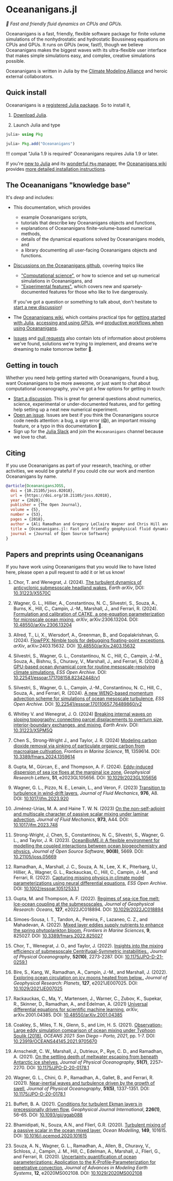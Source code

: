 # Oceananigans.jl

*🌊 Fast and friendly fluid dynamics on CPUs and GPUs.*

Oceananigans is a fast, friendly, flexible software package for finite volume simulations of the nonhydrostatic
and hydrostatic Boussinesq equations on CPUs and GPUs.
It runs on GPUs (wow, fast!), though we believe Oceananigans makes the biggest waves
with its ultra-flexible user interface that makes simple simulations easy, and complex, creative simulations possible.

Oceananigans is written in Julia by the [Climate Modeling Alliance](https://clima.caltech.edu)
and heroic external collaborators.

## Quick install

Oceananigans is a [registered Julia package](https://julialang.org/packages/). So to install it,

1. [Download Julia](https://julialang.org/downloads/).

2. Launch Julia and type

```julia
julia> using Pkg

julia> Pkg.add("Oceananigans")
```

!!! compat "Julia 1.9 is required"
    Oceananigans requires Julia 1.9 or later.

If you're [new to Julia](https://docs.julialang.org/en/v1/manual/getting-started/) and its [wonderful `Pkg` manager](https://docs.julialang.org/en/v1/stdlib/Pkg/), the [Oceananigans wiki](https://github.com/CliMA/Oceananigans.jl/wiki) provides [more detailed installation instructions](https://github.com/CliMA/Oceananigans.jl/wiki/Installation-and-getting-started-with-Oceananigans).

## The Oceananigans "knowledge base"

It's _deep_ and includes:

* This documentation, which provides
    * example Oceananigans scripts,
    * tutorials that describe key Oceananigans objects and functions,
    * explanations of Oceananigans finite-volume-based numerical methods,
    * details of the dynamical equations solved by Oceananigans models, and
    * a library documenting all user-facing Oceananigans objects and functions.
* [Discussions on the Oceananigans github](https://github.com/CliMA/Oceananigans.jl/discussions), covering topics like
    * ["Computational science"](https://github.com/CliMA/Oceananigans.jl/discussions/categories/computational-science), or how to science and set up numerical simulations in Oceananigans, and
    * ["Experimental features"](https://github.com/CliMA/Oceananigans.jl/discussions?discussions_q=experimental+features), which covers new and sparsely-documented features for those who like to live dangerously.
  
    If you've got a question or something to talk about, don't hesitate to [start a new discussion](https://github.com/CliMA/Oceananigans.jl/discussions/new?)!
* The [Oceananigans wiki](https://github.com/CliMA/Oceananigans.jl/wiki), which contains practical tips for [getting started with Julia](https://github.com/CliMA/Oceananigans.jl/wiki/Installation-and-getting-started-with-Oceananigans), [accessing and using GPUs](https://github.com/CliMA/Oceananigans.jl/wiki/Oceananigans-on-GPUs), and [productive workflows when using Oceananigans](https://github.com/CliMA/Oceananigans.jl/wiki/Productive-Oceananigans-workflows-and-Julia-environments).
* [Issues](https://github.com/CliMA/Oceananigans.jl/issues) and [pull requests](https://github.com/CliMA/Oceananigans.jl/pulls) also contain lots of information about problems we've found, solutions we're trying to implement, and dreams we're dreaming to make tomorrow better 🌈.

## Getting in touch

Whether you need help getting started with Oceananigans, found a bug, want Oceananigans to be more awesome, or just want to chat about computational oceanography, you've got a few options for getting in touch:

* [Start a discussion](https://github.com/CliMA/Oceananigans.jl/discussions). This is great for general questions about numerics, science, experimental or under-documented features, and for getting help setting up a neat new numerical experiment.
* [Open an issue](https://github.com/CliMA/Oceananigans.jl/issues). Issues are best if you think the Oceananigans source code needs attention: a bug, a sign error (😱), an important missing feature, or a typo in this documentation 👀.
* Sign up for the [Julia Slack](https://julialang.org/slack/) and join the `#oceananigans` channel because we love to chat.

## Citing

If you use Oceananigans as part of your research, teaching, or other activities, we would be grateful if you could
cite our work and mention Oceananigans by name.

```bibtex
@article{OceananigansJOSS,
  doi = {10.21105/joss.02018},
  url = {https://doi.org/10.21105/joss.02018},
  year = {2020},
  publisher = {The Open Journal},
  volume = {5},
  number = {53},
  pages = {2018},
  author = {Ali Ramadhan and Gregory LeClaire Wagner and Chris Hill and Jean-Michel Campin and Valentin Churavy and Tim Besard and Andre Souza and Alan Edelman and Raffaele Ferrari and John Marshall},
  title = {Oceananigans.jl: Fast and friendly geophysical fluid dynamics on GPUs},
  journal = {Journal of Open Source Software}
}
```

## Papers and preprints using Oceananigans

If you have work using Oceananigans that you would like to have listed here, please open a pull request to add it or let us know!

1. Chor, T. and Wenegrat, J. (2024). [The turbulent dynamics of anticyclonic submesoscale headland wakes](https://doi.org/10.31223/X5570C), _Earth arXiv_, DOI: [10.31223/X5570C](https://doi.org/10.31223/X5570C)

1. Wagner, G. L., Hillier, A., Constantinou, N. C., Silvestri, S., Souza, A., Burns, K., Hill, C., Campin, J.-M., Marshall, J., and Ferrari, R. (2024). [Formulation and calibration of CATKE, a one-equation parameterization for microscale ocean mixing](https://doi.org/10.48550/arXiv.2306.13204), _arXiv_, arXiv:2306.13204. DOI: [10.48550/arXiv.2306.13204](https://doi.org/10.48550/arXiv.2306.13204)

1. Allred, T., Li, X., Wiersdorf, A., Greenman, B., and Gopalakrishnan, G. (2024). [FlowFPX: Nimble tools for debugging floating-point exceptions](https://doi.org/10.48550/arXiv.2403.15632), _arXiv_, arXiv:2403.15632. DOI: [10.48550/arXiv.2403.15632](https://doi.org/10.48550/arXiv.2403.15632)

1. Silvestri, S., Wagner, G. L., Constantinou, N. C., Hill, C., Campin, J.-M., Souza, A., Bishnu, S., Churavy, V., Marshall, J., and Ferrari, R. (2024) [A GPU-based ocean dynamical core for routine mesoscale-resolving climate simulations](https://doi.org/10.22541/essoar.171708158.82342448/v1), _ESS Open Archive_. DOI: [10.22541/essoar.171708158.82342448/v1](https://doi.org/10.22541/essoar.171708158.82342448/v1)

1. Silvestri, S., Wagner, G. L., Campin, J.-M., Constantinou, N. C., Hill, C., Souza, A., and Ferrari, R. (2024). [A new WENO-based momentum advection scheme for simulations of ocean mesoscale turbulence](https://doi.org/10.22541/essoar.170110657.76489860/v2), _ESS Open Archive_. DOI: [10.22541/essoar.170110657.76489860/v2](https://doi.org/10.22541/essoar.170110657.76489860/v2)

1. Whitley V. and Wenegrat, J. O. (2024) [Breaking internal waves on sloping topography: connecting parcel displacements to overturn size, interior-boundary exchanges, and mixing](https://doi.org/10.31223/X5PM5Q), _Earth Arxiv_. DOI: [10.31223/X5PM5Q](https://doi.org/10.31223/X5PM5Q)

1. Chen S., Strong-Wright J., and Taylor, J. R. (2024) [Modeling carbon dioxide removal via sinking of particulate organic carbon from macroalgae cultivation](https://doi.org/10.3389/fmars.2024.1359614), _Frontiers in Marine Science_, **11**, 1359614. DOI: [10.3389/fmars.2024.1359614](https://doi.org/10.3389/fmars.2024.1359614)

1. Gupta, M., Gürcan, E., and Thompson, A. F. (2024). [Eddy-induced dispersion of sea ice floes at the marginal ice zone](https://doi.org/10.1029/2023GL105656), _Geophysical Research Letters_, **51**, e2023GL105656. DOI: [10.1029/2023GL105656](https://doi.org/10.1029/2023GL105656)

1. Wagner, G. L., Pizzo, N. E., Lenain, L., and Veron, F. (2023) [Transition to turbulence in wind-drift layers](https://doi.org/10.1017/jfm.2023.920), _Journal of Fluid Mechanics_, **976**, A8. DOI: [10.1017/jfm.2023.920](https://doi.org/10.1017/jfm.2023.920)

1. Jiménez-Urias, M. A. and Haine T. W. N. (2023) [On the non-self-adjoint and multiscale character of passive scalar mixing under laminar advection](https://doi.org/10.1017/jfm.2023.748), _Journal of Fluid Mechanics_, **973**, A44. DOI: [10.1017/jfm.2023.748](https://doi.org/10.1017/jfm.2023.748)

1. Strong-Wright, J, Chen, S., Constantinou, N. C., Silvestri, S., Wagner, G. L., and Taylor, J. R. (2023). [OceanBioME.jl: A flexible environment for modelling the coupled interactions between ocean biogeochemistry and physics](https://doi.org/10.21105/joss.05669), _Journal of Open Source Software_, **90(8)**, 5669. DOI: [10.21105/joss.05669](https://doi.org/10.21105/joss.05669)

1. Ramadhan, A., Marshall, J. C., Souza, A. N., Lee, X. K., Piterbarg, U., Hillier, A., Wagner, G. L., Rackauckas, C., Hill, C., Campin, J.-M., and Ferrari, R. (2022). [Capturing missing physics in climate model parameterizations using neural differential equations](https://doi.org/10.1002/essoar.10512533.1), _ESS Open Archive_. DOI: [10.1002/essoar.10512533.1](https://doi.org/10.1002/essoar.10512533.1)

1. Gupta, M. and Thompson, A. F. (2022). [Regimes of sea-ice floe melt: Ice-ocean coupling at the submesoscales](https://doi.org/10.1029/2022JC018894), _Journal of Geophysical Research: Oceans_, **127**, e2022JC018894. DOI: [10.1029/2022JC018894](https://doi.org/10.1029/2022JC018894)

1. Simoes-Sousa, I. T., Tandon, A., Pereira, F., Lazaneo, C. Z., and Mahadevan, A. (2022). [Mixed layer eddies supply nutrients to enhance the spring phytoplankton bloom](https://doi.org/10.3389/fmars.2022.825027), _Frontiers in Marine Sciences_, **9**, 825027. DOI: [10.3389/fmars.2022.825027](https://doi.org/10.3389/fmars.2022.825027)

1. Chor, T., Wenegrat, J. O., and Taylor, J. (2022). [Insights into the mixing efficiency of submesoscale Centrifugal-Symmetric instabilities.](https://doi.org/10.1175/JPO-D-21-0259.1), _Journal of Physical Oceanography_, **52(10)**, 2273-2287. DOI: [10.1175/JPO-D-21-0259.1](https://doi.org/10.1175/JPO-D-21-0259.1)

1. Bire, S., Kang, W., Ramadhan, A., Campin, J.-M., and Marshall, J. (2022). [Exploring ocean circulation on icy moons heated from below.](https://doi.org/10.1029/2021JE007025), _Journal of Geophysical Research: Planets_, **127**, e2021JE007025. DOI: [10.1029/2021JE007025](https://doi.org/10.1029/2021JE007025)

1. Rackauckas, C., Ma, Y., Martensen, J., Warner, C., Zubov, K., Supekar, R., Skinner, D., Ramadhan, A., and Edelman, A. (2021) [Universal differential equations for scientific machine learning](https://doi.org/10.48550/arXiv.2001.04385), _arXiv_, arXiv.2001.04385. DOI: [10.48550/arXiv.2001.04385](https://doi.org/10.48550/arXiv.2001.04385)

1. Coakley, S., Miles, T. N., Glenn, S., and Lim, H. S. (2021). [Observation-Large eddy simulation comparison of ocean mixing under Typhoon Soulik (2018)](https://doi.org/10.23919/OCEANS44145.2021.9705670), _OCEANS 2021: San Diego – Porto, 2021_, pp. 1-7. DOI: [10.23919/OCEANS44145.2021.9705670](https://doi.org/10.23919/OCEANS44145.2021.9705670)

1. Arnscheidt, C. W., Marshall, J., Dutrieux, P., Rye, C. D., and Ramadhan, A. (2021). [On the settling depth of meltwater escaping from beneath Antarctic ice shelves](https://doi.org/10.1175/JPO-D-20-0286.1), _Journal of Physical Oceanography_, **51(7)**, 2257–2270. DOI: [10.1175/JPO-D-20-0178.1](https://doi.org/10.1175/JPO-D-20-0286.1)

1. Wagner, G. L., Chini, G. P., Ramadhan, A., Gallet, B., and Ferrari, R. (2021). [Near-inertial waves and turbulence driven by the growth of swell](https://doi.org/10.1175/JPO-D-20-0178.1), _Journal of Physical Oceanography_, **51(5)**, 1337-1351. DOI: [10.1175/JPO-D-20-0178.1](https://doi.org/10.1175/JPO-D-20-0178.1)

1. Buffett, B. A. (2021). [Conditions for turbulent Ekman layers in precessionally driven flow](https://doi.org/10.1093/gji/ggab088), _Geophysical Journal International_, **226(1)**, 56–65. DOI: [10.1093/gji/ggab088](https://doi.org/10.1093/gji/ggab088)

1. Bhamidipati, N., Souza, A.N., and Flierl, G.R. (2020). [Turbulent mixing of a passive scalar in the ocean mixed layer](https://doi.org/10.1016/j.ocemod.2020.101615), _Ocean Modelling_, **149**, 101615. DOI: [10.1016/j.ocemod.2020.101615](https://doi.org/10.1016/j.ocemod.2020.101615)

1. Souza, A. N., Wagner, G. L., Ramadhan, A., Allen, B., Churavy, V., Schloss, J., Campin, J. M., Hill, C., Edelman, A., Marshall, J., Flierl, G., and Ferrari, R. (2020). [Uncertainty quantification of ocean parameterizations: Application to the K‐Profile‐Parameterization for penetrative convection](https://doi.org/10.1029/2020MS002108), _Journal of Advances in Modeling Earth Systems_, **12**, e2020MS002108. DOI: [10.1029/2020MS002108](https://doi.org/10.1029/2020MS002108)
